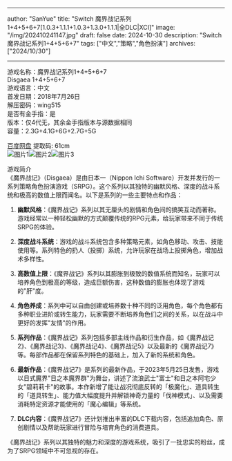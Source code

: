 
---
author: "SanYue"
title: "Switch 魔界战记系列1+4+5+6+7[1.0.3+1.1.1+1.0.3+1.3.0+1.1.1|全DLC|XCI]"
image: "/img/202410241147.jpg"
draft: false
date: 2024-10-30
description: "Switch 魔界战记系列1+4+5+6+7"
tags: ["中文","策略","角色扮演"]
archives: ["2024/10/30"]

---

游戏名称：魔界战记系列1+4+5+6+7   
Disgaea 1+4+5+6+7    
游戏语言：中文  
首发日期：2018年7月26日  
解压密码：wing515  
是否有金手指：是  
版本：仅4代无，其余金手指版本与源数据相同   
容量：2.3G+4.1G+6G+2.7G+5G

[百度网盘](https://pan.baidu.com/s/1hu4Fmz3XzMHJ5GK2OPogPA) 提取码: 61cm  
![图片1](/img/0d9faa0e53c5034f.jpg)![图片2](/img/e31bcca6f1ee.jpg)![图片3](/img/868696795e.jpg)  

游戏简介  
《魔界战记》（Disgaea）是由日本一（Nippon Ichi Software）开发并发行的一系列策略角色扮演游戏（SRPG）。这个系列以其独特的幽默风格、深度的战斗系统和极高的数值上限而闻名。以下是系列的一些主要特点和作品：

1. **幽默风格**：《魔界战记》系列以其无厘头的剧情和角色间的搞笑互动而著称。游戏经常以一种轻松幽默的方式颠覆传统的RPG元素，给玩家带来不同于传统SRPG的体验。

2. **深度战斗系统**：游戏的战斗系统包含多种策略元素，如角色移动、攻击、技能使用等。系列特色的扔人（投掷）系统，允许玩家在战场上投掷角色，增加战术多样性。

3. **高数值上限**：《魔界战记》系列以其膨胀到极致的数值系统而知名，玩家可以培养角色到极高的等级，造成巨额伤害，这种数值的膨胀也体现了游戏的"肝"度。

4. **角色养成**：系列中可以自由创建或培养数十种不同的泛用角色，每个角色都有多种职业进阶或转生能力，玩家需要不断培养角色们之间的关系，以在战斗中更好的发挥"友情"的作用。

5. **系列作品**：《魔界战记》系列包括多部主线作品和衍生作品，如《魔界战记2》、《魔界战记3》、《魔界战记4》、《魔界战记5》以及最新的《魔界战记7》等。每部作品都在保留系列特色的基础上，加入了新的系统和角色。

6. **最新作品**：《魔界战记7》是系列的最新作品，于2023年5月25日发售，游戏以日式魔界"日之本魔界群"为舞台，讲述了流浪武士"富士"和日之本阿宅少女"碧莉莉卡"的故事。本作新增了能让战况彻底反转的「极魔化」、道具转生的「道具转生」、能力值大幅度提升并解锁神奇力量的「伐神模式」、以及需要消耗特定资源才能使用的「魔心编辑」等系统。

7. **DLC内容**：《魔界战记7》还计划推出丰富的DLC下载内容，包括追加角色、原创剧情以及帮助玩家进行冒险与培育角色的消费道具。

《魔界战记》系列以其独特的魅力和深度的游戏系统，吸引了一批忠实的粉丝，成为了SRPG领域中不可忽视的存在。
